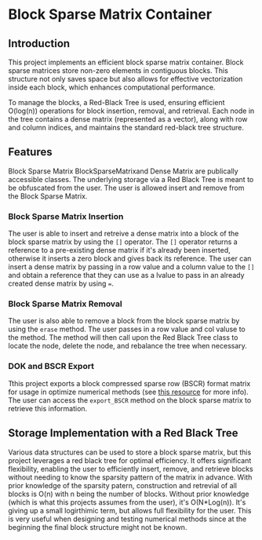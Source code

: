 # Block Sparse Matrix Container

## Introduction

This project implements an efficient block sparse matrix container. Block sparse matrices store non-zero elements in contiguous blocks. This structure not only saves space but also allows for effective vectorization inside each block, which enhances computational performance.

To manage the blocks, a Red-Black Tree is used, ensuring efficient O(log(n)) operations for block insertion, removal, and retrieval. Each node in the tree contains a dense matrix (represented as a vector), along with row and column indices, and maintains the standard red-black tree structure.

## Features

Block Sparse Matrix BlockSparseMatrixand Dense Matrix are publically accessible classes. The underlying storage via a Red Black Tree is meant to be obfuscated from the user. The user is allowed insert and remove from the Block Sparse Matrix.

### Block Sparse Matrix Insertion

The user is able to insert and retreive a dense matrix into a block of the block sparse matrix by using the `[]` operator. The `[]` operator returns a reference to a pre-existing dense matrix if it's already been inserted, otherwise it inserts a zero block and gives back its reference. The user can insert a dense matrix by passing in a row value and a column value to the `[]` and obtain a reference that they can use as a lvalue to pass in an already created dense matrix by using `=`.

### Block Sparse Matrix Removal

The user is also able to remove a block from the block sparse matrix by using the `erase` method. The user passes in a row value and col valuse to the method. The method will then call upon the Red Black Tree class to locate the node, delete the node, and rebalance the tree when necessary.

### DOK and BSCR Export

Tthis project exports a block compressed sparse row (BSCR) format matrix for usage in optimize numerical methods (see [this resource](https://netlib.org/linalg/html_templates/node93.html) for more info). The user can access the `export_BSCR` method on the block sparse matrix to retrieve this information.

## Storage Implementation with a Red Black Tree

Various data structures can be used to store a block sparse matrix, but this project leverages a red black tree for optimal efficiency. It offers significant flexibility, enabling the user to efficiently insert, remove, and retrieve blocks without needing to know the sparsity pattern of the matrix in advance. With prior knowledge of the sparsity patern, construction and retrevial of all blocks is O(n) with n being the number of blocks. Without prior knowledge (which is what this projects assumes from the user), it's O(N\*Log(n)). It's giving up a small logirthimic term, but allows full flexibility for the user. This is very useful when designing and testing numerical methods since at the beginning the final block structure might not be known.
